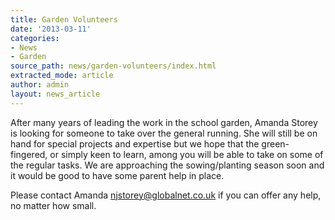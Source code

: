 ```yaml
---
title: Garden Volunteers
date: '2013-03-11'
categories:
- News
- Garden
source_path: news/garden-volunteers/index.html
extracted_mode: article
author: admin
layout: news_article
---
```


After many years of leading the work in the school garden, Amanda Storey is looking for someone to take over the general running. She will still be on hand for special projects and expertise but we hope that the green-fingered, or simply keen to learn, among you will be able to take on some of the regular tasks. We are approaching the sowing/planting season soon and it would be good to have some parent help in place.

Please contact Amanda [njstorey@globalnet.co.uk](mailto:njstorey@globalnet.co.uk) if you can offer any help, no matter how small.
